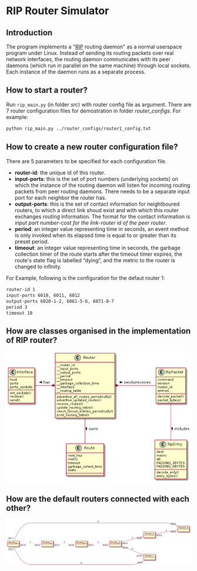 # RIP Router Simulator

## Introduction
The program implements a "[RIP](https://en.wikipedia.org/wiki/Routing_Information_Protocol) routing daemon" as a normal userspace program under Linux. Instead of sending its routing packets over real network interfaces, the routing daemon communicates with its peer daemons (which run in parallel on the same machine) through local sockets. Each instance of the daemon runs as a separate process.

## How to start a router?

Run `rip_main.py` (in folder *src*) with router config file as argument. There are 7 router configuration files for demostration in folder *router_configs*. For example:

```bash
python rip_main.py ../router_configs/router1_config.txt
```
## How to create a new router configuration file?

There are 5 parameters to be specified for each configuration file.

- **router-id**: the unique id of this router.
- **input-ports**: this is the set of port numbers (underlying sockets) on which the instance of the routing daemon will listen for incoming routing packets from peer routing daemons. There needs to be a separate input port for each neighbor the router has.
- **output-ports**: this is the set of contact information for neightboured routers, to which a direct link shoud exist and with which this router exchanges routing information. The format for the contact information is *input port number*-*cost for the link*-*router id of the peer router*.
- **period**: an integer value representing time in seconds, an event method is only invoked when its elapsed time is equal to or greater than its preset period.
- **timeout**: an integer value representing time in seconds, the garbage collection timer of the route starts after the timeout timer expires, the route's state flag is labelled “dying”, and the metric to the router is changed to infinity.

For Example, following is the configuration for the defaut router 1:
```
router-id 1
input-ports 6010, 6011, 6012
output-ports 6020-1-2, 6061-5-6, 6071-8-7
period 3
timeout 18
```

## How are classes organised in the implementation of RIP router?

<img src="./class_diagram/rip_router_classes.png" width="652">

## How are the default routers connected with each other?

<img src="./network_topology_diagram/network_topology.png" width="1100">